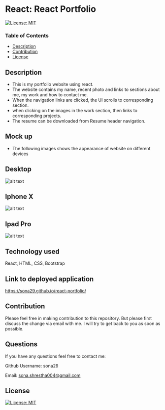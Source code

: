 # React: React Portfolio

[![License: MIT](https://img.shields.io/badge/License-MIT-yellow.svg)](https://opensource.org/licenses/MIT)

### Table of Contents

- [Description](#description)
- [Contribution](#contribution)
- [License](#license)

## Description

- This is my portfolio website using react.
- The website contains my name, recent photo and links to sections about me, my work and how to contact me.
- When the navigation links are clicked, the UI scrolls to corresponding section.
- when clicking on the images in the work section, then links to corresponding projects.
- The resume can be downloaded from Resume header navigation.

## Mock up

- The following images shows the appearance of website on different devices

## Desktop

![alt text](src/images/pc.png)

## Iphone X

![alt text](src/images/iphone.png)

## Ipad Pro

![alt text](src/images/ipad.png)

## Technology used

React, HTML, CSS, Bootstrap

## Link to deployed application

https://sona29.github.io/react-portfolio/

## Contribution

Please feel free in making contribution to this repository. But please first discuss the change via email with me. I will try to get back to you as soon as possible.

## Questions

If you have any questions feel free to contact me:

Github Username: sona29

Email: sona.shrestha004@gmail.com

## License

[![License: MIT](https://img.shields.io/badge/License-MIT-yellow.svg)](https://opensource.org/licenses/MIT)
